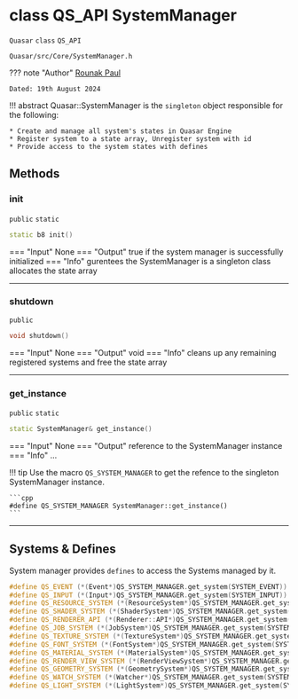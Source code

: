 # class QS_API SystemManager
`Quasar` `class` `QS_API`
```
Quasar/src/Core/SystemManager.h
```
??? note "Author"
    [Rounak Paul](mailto:paulrounak1999@gmail.com)
    
    Dated: 19th August 2024

!!! abstract
    Quasar::SystemManager is the `singleton` object responsible for the following:
    
    * Create and manage all system's states in Quasar Engine
    * Register system to a state array, Unregister system with id
    * Provide access to the system states with defines

## Methods

### init
`public` `static`

```cpp
static b8 init()
```

=== "Input"
    None
=== "Output"
    true if the system manager is successfully initialized 
=== "Info"
    gurentees the SystemManager is a singleton class
    allocates the state array

---

### shutdown
`public`

```cpp
void shutdown()
```

=== "Input"
    None
=== "Output"
    void 
=== "Info"
    cleans up any remaining registered systems and free the state array

---

### get_instance
`public` `static`

```cpp
static SystemManager& get_instance()
```

=== "Input"
    None
=== "Output"
    reference to the SystemManager instance 
=== "Info"
    ...

!!! tip
    Use the macro `QS_SYSTEM_MANAGER` to get the refence to the singleton SystemManager instance.

    ```cpp
    #define QS_SYSTEM_MANAGER SystemManager::get_instance()
    ```

---

## Systems & Defines

System manager provides `defines` to access the Systems managed by it. 

```cpp
#define QS_EVENT (*(Event*)QS_SYSTEM_MANAGER.get_system(SYSTEM_EVENT))
#define QS_INPUT (*(Input*)QS_SYSTEM_MANAGER.get_system(SYSTEM_INPUT))
#define QS_RESOURCE_SYSTEM (*(ResourceSystem*)QS_SYSTEM_MANAGER.get_system(SYSTEM_RESOURCE))
#define QS_SHADER_SYSTEM (*(ShaderSystem*)QS_SYSTEM_MANAGER.get_system(SYSTEM_SHADER))
#define QS_RENDERER_API (*(Renderer::API*)QS_SYSTEM_MANAGER.get_system(SYSTEM_RENDERER))
#define QS_JOB_SYSTEM (*(JobSystem*)QS_SYSTEM_MANAGER.get_system(SYSTEM_JOB))
#define QS_TEXTURE_SYSTEM (*(TextureSystem*)QS_SYSTEM_MANAGER.get_system(SYSTEM_TEXTURE))
#define QS_FONT_SYSTEM (*(FontSystem*)QS_SYSTEM_MANAGER.get_system(SYSTEM_FONT))
#define QS_MATERIAL_SYSTEM (*(MaterialSystem*)QS_SYSTEM_MANAGER.get_system(SYSTEM_MATERIAL))
#define QS_RENDER_VIEW_SYSTEM (*(RenderViewSystem*)QS_SYSTEM_MANAGER.get_system(SYSTEM_RENDER_VIEW))
#define QS_GEOMETRY_SYSTEM (*(GeometrySystem*)QS_SYSTEM_MANAGER.get_system(SYSTEM_GEOMETRY))
#define QS_WATCH_SYSTEM (*(Watcher*)QS_SYSTEM_MANAGER.get_system(SYSTEM_WATCHER))
#define QS_LIGHT_SYSTEM (*(LightSystem*)QS_SYSTEM_MANAGER.get_system(SYSTEM_LIGHT))
```

